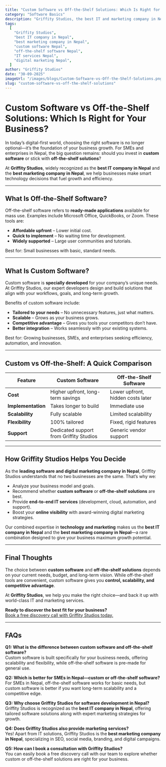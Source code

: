 ```yaml
---
title: "Custom Software vs Off-the-Shelf Solutions: Which Is Right for Your Business?"
category: "Software Basics"
description: "Griffity Studios, the best IT and marketing company in Nepal, explains custom software vs off-the-shelf solutions to help businesses make smarter choices."
tags:
  [
    "Griffity Studios",
    "best IT company in Nepal",
    "best marketing company in Nepal",
    "custom software Nepal",
    "off-the-shelf software Nepal",
    "IT services Nepal",
    "digital marketing Nepal",
  ]
author: "Griffity Studios"
date: "30-09-2025"
imageUrl: "/images/blogs/Custom-Software-vs-Off-the-Shelf-Solutions.png"
slug: "custom-software-vs-off-the-shelf-solutions"
---
```


# Custom Software vs Off-the-Shelf Solutions: Which Is Right for Your Business?  

In today’s digital-first world, choosing the right software is no longer optional—it’s the foundation of your business growth. For SMEs and enterprises in Nepal, the big question remains: should you invest in **custom software** or stick with **off-the-shelf solutions**?  

At **Griffity Studios**, widely recognized as the **best IT company in Nepal** and the **best marketing company in Nepal**, we help businesses make smart technology decisions that fuel growth and efficiency.  

---

## What Is Off-the-Shelf Software?  

Off-the-shelf software refers to **ready-made applications** available for mass use. Examples include Microsoft Office, QuickBooks, or Zoom. These tools are:  

- **Affordable upfront** – Lower initial cost.  
- **Quick to implement** – No waiting time for development.  
- **Widely supported** – Large user communities and tutorials.  

Best for: Small businesses with basic, standard needs.  

---

## What Is Custom Software?  

Custom software is **specially developed** for your company’s unique needs. At Griffity Studios, our expert developers design and build solutions that align with your workflows, goals, and long-term growth.  

Benefits of custom software include:  

- **Tailored to your needs** – No unnecessary features, just what matters.  
- **Scalable** – Grows as your business grows.  
- **Competitive advantage** – Gives you tools your competitors don’t have.  
- **Better integration** – Works seamlessly with your existing systems.  

Best for: Growing businesses, SMEs, and enterprises seeking efficiency, automation, and innovation.  

---

## Custom vs Off-the-Shelf: A Quick Comparison  

| Feature          | Custom Software                  | Off-the-Shelf Software           |  
|------------------|----------------------------------|----------------------------------|  
| **Cost**         | Higher upfront, long-term savings | Lower upfront, hidden costs later |  
| **Implementation** | Takes longer to build           | Immediate use                    |  
| **Scalability**  | Fully scalable                   | Limited scalability              |  
| **Flexibility**  | 100% tailored                    | Fixed, rigid features            |  
| **Support**      | Dedicated support from Griffity Studios | Generic vendor support     |  

---

## How Griffity Studios Helps You Decide  

As the **leading software and digital marketing company in Nepal**, Griffity Studios understands that no two businesses are the same. That’s why we:  

- Analyze your business model and goals.  
- Recommend whether **custom software** or **off-the-shelf solutions** are best.  
- Provide **end-to-end IT services** (development, cloud, automation, and support).  
- Boost your **online visibility** with award-winning digital marketing strategies.  

Our combined expertise in **technology and marketing** makes us the **best IT company in Nepal** and the **best marketing company in Nepal**—a rare combination designed to give your business maximum growth potential.  

---

## Final Thoughts  

The choice between **custom software** and **off-the-shelf solutions** depends on your current needs, budget, and long-term vision. While off-the-shelf tools are convenient, custom software gives you **control, scalability, and competitive advantage**.  

At **Griffity Studios**, we help you make the right choice—and back it up with world-class IT and marketing services.  

**Ready to discover the best fit for your business?**  
[Book a free discovery call with Griffity Studios today.](https://www.griffitystudios.com/#contact-us)

---

## FAQs  

**Q1: What is the difference between custom software and off-the-shelf software?**  
Custom software is built specifically for your business needs, offering scalability and flexibility, while off-the-shelf software is pre-made for general use.  

**Q2: Which is better for SMEs in Nepal—custom or off-the-shelf software?**  
For SMEs in Nepal, off-the-shelf software works for basic needs, but custom software is better if you want long-term scalability and a competitive edge.  

**Q3: Why choose Griffity Studios for software development in Nepal?**  
Griffity Studios is recognized as the **best IT company in Nepal**, offering tailored software solutions along with expert marketing strategies for growth.  

**Q4: Does Griffity Studios also provide marketing services?**  
Yes! Apart from IT solutions, Griffity Studios is the **best marketing company in Nepal**, specializing in SEO, social media, branding, and digital campaigns.  

**Q5: How can I book a consultation with Griffity Studios?**  
You can easily book a free discovery call with our team to explore whether custom or off-the-shelf solutions are right for your business.  
